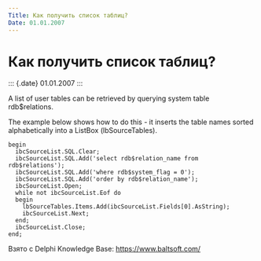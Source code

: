 ```yaml
---
Title: Как получить список таблиц?
Date: 01.01.2007
---
```



Как получить список таблиц?
===========================

::: {.date}
01.01.2007
:::

A list of user tables can be retrieved by querying system table
rdb\$relations.

The example below shows how to do this - it inserts the table names
sorted alphabetically into a ListBox (lbSourceTables).

    begin
      ibcSourceList.SQL.Clear;
      ibcSourceList.SQL.Add('select rdb$relation_name from rdb$relations');
      ibcSourceList.SQL.Add('where rdb$system_flag = 0');
      ibcSourceList.SQL.Add('order by rdb$relation_name');
      ibcSourceList.Open;
      while not ibcSourceList.Eof do
      begin
        lbSourceTables.Items.Add(ibcSourceList.Fields[0].AsString);
        ibcSourceList.Next;
      end;
      ibcSourceList.Close;
    end;

Взято с Delphi Knowledge Base: <https://www.baltsoft.com/>
